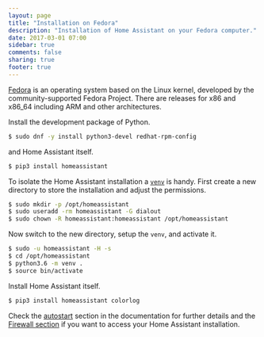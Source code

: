 ```yaml
---
layout: page
title: "Installation on Fedora"
description: "Installation of Home Assistant on your Fedora computer."
date: 2017-03-01 07:00
sidebar: true
comments: false
sharing: true
footer: true
---
```


[Fedora](https://fedoraproject.org) is an operating system based on the Linux kernel, developed by the community-supported Fedora Project. There are releases for x86 and x86_64 including ARM and other architectures. 

Install the development package of Python.

```bash
$ sudo dnf -y install python3-devel redhat-rpm-config
```

and Home Assistant itself.

```bash
$ pip3 install homeassistant
```

To isolate the Home Assistant installation a [`venv`](https://docs.python.org/3/library/venv.html) is handy. First create a new directory to store the installation and adjust the permissions.

```bash
$ sudo mkdir -p /opt/homeassistant
$ sudo useradd -rm homeassistant -G dialout
$ sudo chown -R homeassistant:homeassistant /opt/homeassistant
```
Now switch to the new directory, setup the `venv`, and activate it.

```bash
$ sudo -u homeassistant -H -s
$ cd /opt/homeassistant
$ python3.6 -m venv .
$ source bin/activate
```

Install Home Assistant itself.

```bash
$ pip3 install homeassistant colorlog
```

Check the [autostart](/docs/autostart/systemd/) section in the documentation for further details and the [Firewall section](/docs/installation/troubleshooting/#no-access-to-the-frontend) if you want to access your Home Assistant installation.
